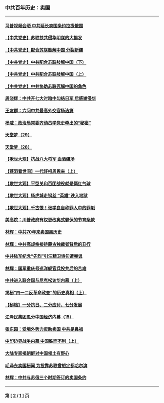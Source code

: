 ### 中共百年历史：卖国
---
#### [习普视频会晤 中共延长卖国条约拉拢俄国](../../pages/nf1176117/n13060971.md?10250430) 
#### [【中共党史】苏联扶共侵华阴谋的大揭发](../../pages/nf1176117/n13056050.md?10250430) 
#### [【中共党史】配合苏联肢解中国 分裂新疆](../../pages/nf1176117/n13040700.md?10250430) 
#### [【中共党史】中共配合苏联肢解中国（下）](../../pages/nf1176117/n13035660.md?10250430) 
#### [【中共党史】中共配合苏联肢解中国（上）](../../pages/nf1176117/n13030262.md?10250430) 
#### [【中共党史】中共协助苏联瓦解中国的角色](../../pages/nf1176117/n13018109.md?10250430) 
#### [周晓辉：中共开七大时暗中勾结日军 后感谢侵华](../../pages/nf1176117/n12921960.md?10250430) 
#### [王友群：六问中共最高外交官杨洁篪](../../pages/nf1176117/n12836495.md?10250430) 
#### [杨威：政治局常委齐动员学党史牵出的“秘密”](../../pages/nf1176117/n12764642.md?10250430) 
#### [天堂梦（29）](../../pages/nf1176117/n12408465.md?10250430) 
#### [天堂梦（28）](../../pages/nf1176117/n12408309.md?10250430) 
#### [【欺世大观】抗战八大将军 血洒疆场](../../pages/nf1176117/n12357044.md?10250430) 
#### [【薇羽看世间】一代奸相周恩来（上）](../../pages/nf1176117/n12401109.md?10250430) 
#### [【欺世大观】平型关和百团战役就是俩红气球](../../pages/nf1176117/n12359157.md?10250430) 
#### [【欺世大观】杨虎城走钢丝 “英雄”跌入地狱](../../pages/nf1176117/n12358840.md?10250430) 
#### [【欺世大观】千古恨！张学良自称罪人中的罪魁](../../pages/nf1176117/n12358629.md?10250430) 
#### [美高院：川普政府有权更改奥式健保的节育条款](../../pages/nf1176117/n12242171.md?10250430) 
#### [林辉：中共70年来卖国黑历史](../../pages/nf1176117/n11552181.md?10250430) 
#### [林辉：中共高规格接待蒙古独裁者背后的丑行](../../pages/nf1176117/n11225005.md?10250430) 
#### [中共陆军纪念“先烈”引汪精卫诗句遭嘲讽](../../pages/nf1176117/n11153345.md?10250430) 
#### [林辉：国军重庆号巡洋舰官兵投共后的苦难](../../pages/nf1176117/n10997801.md?10250430) 
#### [中共进入联合国与尼克松访华内幕（上）](../../pages/nf1176117/n10138788.md?10250430) 
#### [揭秘“四一二反革命政变”的历史真相（上）](../../pages/nf1176117/n9996650.md?10250430) 
#### [【秘档】一分抗日、二分应付、七分发展](../../pages/nf1176117/n9331484.md?10250430) 
#### [江泽民集团瓜分中国经济内幕（15）](../../pages/nf1176117/n9268584.md?10250430) 
#### [张东园：受境外势力资助卖国 中共是鼻祖](../../pages/nf1176117/n9272480.md?10250430) 
#### [中印边界战争内幕 中国胜而不利（上）](../../pages/nf1176117/n9252458.md?10250430) 
#### [大陆专家揭朝鲜对中国领土有野心](../../pages/nf1176117/n9074056.md?10250430) 
#### [毛泽东卖国秘闻 为投靠苏联曾想定都哈尔滨](../../pages/nf1176117/n9058631.md?10250430) 
#### [林辉：中共与苏俄三个时期签订的卖国条约](../../pages/nf1176117/n9036062.md?10250430) 

---
#### 第 [ [2](./2.md?10250430) / [1](./1.md?10250430) ] 页
